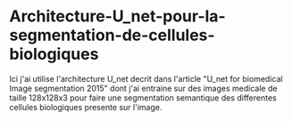 # Architecture-U_net-pour-la-segmentation-de-cellules-biologiques
Ici j'ai utilise l'architecture U_net decrit dans l'article "U_net for biomedical Image segmentation 2015" dont j'ai entraine sur des images medicale de taille 128x128x3 pour faire une segmentation semantique des differentes cellules biologiques presente sur l'image. 
